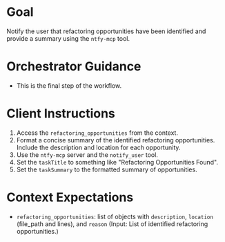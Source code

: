 # Goal
Notify the user that refactoring opportunities have been identified and provide a summary using the `ntfy-mcp` tool.

# Orchestrator Guidance
*   This is the final step of the workflow.

# Client Instructions
1.  Access the `refactoring_opportunities` from the context.
2.  Format a concise summary of the identified refactoring opportunities. Include the description and location for each opportunity.
3.  Use the `ntfy-mcp` server and the `notify_user` tool.
4.  Set the `taskTitle` to something like "Refactoring Opportunities Found".
5.  Set the `taskSummary` to the formatted summary of opportunities.

# Context Expectations
*   `refactoring_opportunities`: list of objects with `description`, `location` (file_path and lines), and `reason` (Input: List of identified refactoring opportunities.)
